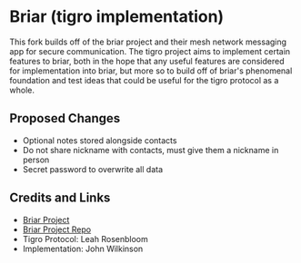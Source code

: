 # Briar (tigro implementation)
This fork builds off of the briar project and their mesh network messaging app for secure 
communication. The tigro project aims to implement certain features to briar, both in the hope that 
any useful features are considered for implementation into briar, but more so to build off of briar's
phenomenal foundation and test ideas that could be useful for the tigro protocol as a whole.

## Proposed Changes
- Optional notes stored alongside contacts
- Do not share nickname with contacts, must give them a nickname in person
- Secret password to overwrite all data

## Credits and Links
- [Briar Project](https://briarproject.org/)
- [Briar Project Repo](https://code.briarproject.org/briar/briar/tree/master)
- Tigro Protocol: Leah Rosenbloom
- Implementation: John Wilkinson